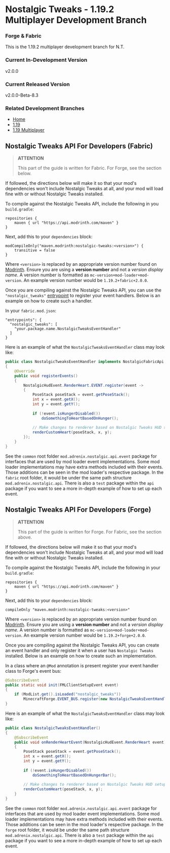 # Nostalgic Tweaks - 1.19.2 Multiplayer Development Branch
### Forge & Fabric
This is the 1.19.2 multiplayer development branch for N.T.

### Current In-Development Version
v2.0.0

### Current Released Version
v2.0.0-Beta-8.3

### Related Development Branches
- [Home](https://github.com/Adrenix/Nostalgic-Tweaks)
- [1.19](https://github.com/Adrenix/Nostalgic-Tweaks/tree/1.19)
- [1.19 Multiplayer](https://github.com/Adrenix/Nostalgic-Tweaks/tree/1.19-multiplayer)

## Nostalgic Tweaks API For Developers (Fabric)
> **ATTENTION**
> 
> This part of the guide is written for Fabric. For Forge, see the section below.

If followed, the directions below will make it so that your mod's dependencies won't include Nostalgic Tweaks at all,
and your mod will load fine with or without Nostalgic Tweaks installed.

To compile against the Nostalgic Tweaks API, include the following in you `build.gradle`:
```
repositories {
    maven { url "https://api.modrinth.com/maven" }
}
```

Next, add this to your `dependencies` block:
```
modCompileOnly("maven.modrinth:nostalgic-tweaks:<version>") {
    transitive = false
}
```

Where `<version>` is replaced by an appropriate version number found on [Modrinth](https://modrinth.com/mod/nostalgic-tweaks/versions).
Ensure you are using a **version number** and not a *version display name*. A version number is formatted as
`mc-version+mod-loader+mod-version`. An example version number would be `1.19.2+fabric+2.0.0`.

Once you are compiling against the Nostalgic Tweaks API, you can use the `"nostalgic_tweaks"` [entrypoint](https://fabricmc.net/wiki/documentation:entrypoint)
to register your event handlers. Below is an example on how to create such a handler.

In your `fabric.mod.json`:
```
"entrypoints": {
  "nostalgic_tweaks": [
    "your.package.name.NostalgicTweaksEventHandler"
  ]
}
```

Here is an example of what the `NostalgicTweaksEventHandler` class may look like:

```java
public class NostalgicTweaksEventHandler implements NostalgicFabricApi
{
    @Override
    public void registerEvents()
    {
        NostalgicHudEvent.RenderHeart.EVENT.register(event ->
        {
            PoseStack poseStack = event.getPoseStack();
            int x = event.getX();
            int y = event.getY();
            
            if (!event.isHungerDisabled())
                doSomethingToHeartBasedOnHunger();
            
            // Make changes to renderer based on Nostalgic Tweaks HUD setup
            renderCustomHeart(poseStack, x, y);
        });
    }
}
```

See the `common` root folder `mod.adrenix.nostalgic.api.event` package for interfaces that are used by mod loader event
implementations. Some mod loader implementations may have extra methods included with their events. Those additions can
be seen in the mod loader's respective package. In the `fabric` root folder, it would be under the same path structure
`mod.adrenix.nostalgic.api`. There is also a `test` package within the `api` package if you want to see a more in-depth
example of how to set up each event.

## Nostalgic Tweaks API For Developers (Forge)
> **ATTENTION**
>
> This part of the guide is written for Forge. For Fabric, see the section above.

If followed, the directions below will make it so that your mod's dependencies won't include Nostalgic Tweaks at all,
and your mod will load fine with or without Nostalgic Tweaks installed.

To compile against the Nostalgic Tweaks API, include the following in your `build.gradle`:

```
repositories {
    maven { url "https://api.modrinth.com/maven" }
}
```

Next, add this to your `dependencies` block:

```
compileOnly "maven.modrinth:nostalgic-tweaks:<version>"
```

Where `<version>` is replaced by an appropriate version number found on [Modrinth](https://modrinth.com/mod/nostalgic-tweaks/versions).
Ensure you are using a **version number** and not a *version display name*. A version number is formatted as
`mc-version+mod-loader+mod-version`. An example version number would be `1.19.2+forge+2.0.0`.

Once you are compiling against the Nostalgic Tweaks API, you can create an event handler and only register it when a
user has `Nostalgic Tweaks` installed. Below is an example on how to create such an implementation.

In a class where an `@Mod` annotation is present register your event handler class to Forge's event bus:
```java
@SubscribeEvent
public static void init(FMLClientSetupEvent event)
{
    if (ModList.get().isLoaded("nostalgic_tweaks"))
        MinecraftForge.EVENT_BUS.register(new NostalgicTweaksEventHandler());
}
```

Here is an example of what the `NostalgicTweaksEventHandler` class may look like:

```java
public class NostalgicTweaksEventHandler()
{
    @SubscribeEvent
    public void onRenderHeartEvent(NostalgicHudEvent.RenderHeart event)
    {
        PoseStack poseStack = event.getPoseStack();
        int x = event.getX();
        int y = event.getY();
        
        if (!event.isHungerDisabled())
            doSomethingToHeartBasedOnHungerBar();
        
        // Make changes to renderer based on Nostalgic Tweaks HUD setup
        renderCustomHeart(poseStack, x, y);
    }
}
```

See the `common` root folder `mod.adrenix.nostalgic.api.event` package for interfaces that are used by mod loader event
implementations. Some mod loader implementations may have extra methods included with their events. Those additions can
be seen in the mod loader's respective package. In the `forge` root folder, it would be under the same path structure
`mod.adrenix.nostalgic.api`. There is also a `test` package within the `api` package if you want to see a more in-depth
example of how to set up each event.